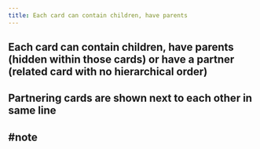 ```yaml
---
title: Each card can contain children, have parents
---
```


## Each card can contain children, have parents (hidden within those cards) or have a partner (related card with no hierarchical order)

## Partnering cards are shown next to each other in same line

## #note 
